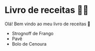 # Livro de receitas :man_cook:

Olá! Bem vindo ao meu livro de receitas :wave:

- Strognoff de Frango
- Pavê
- Bolo de Cenoura